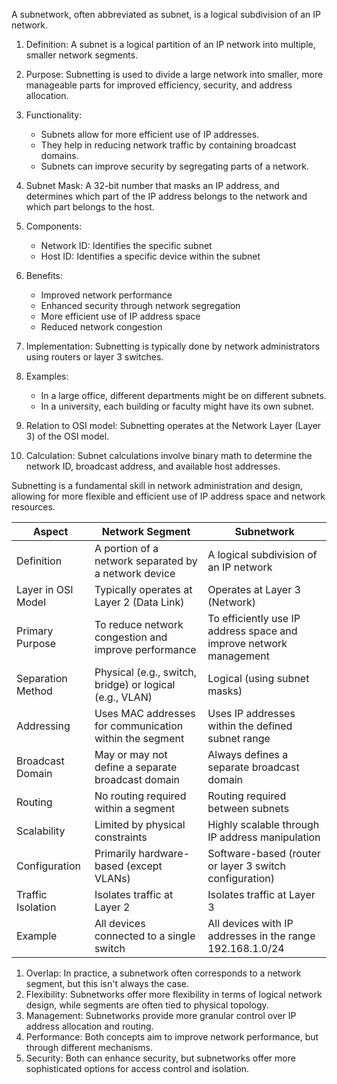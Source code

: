 A subnetwork, often abbreviated as subnet, is a logical subdivision of an IP network.

1. Definition: A subnet is a logical partition of an IP network into multiple, smaller network segments.

2. Purpose: Subnetting is used to divide a large network into smaller, more manageable parts for improved efficiency, security, and address allocation.

3. Functionality:
   - Subnets allow for more efficient use of IP addresses.
   - They help in reducing network traffic by containing broadcast domains.
   - Subnets can improve security by segregating parts of a network.

4. Subnet Mask: A 32-bit number that masks an IP address, and determines which part of the IP address belongs to the network and which part belongs to the host.

5. Components:
   - Network ID: Identifies the specific subnet
   - Host ID: Identifies a specific device within the subnet

6. Benefits:
   - Improved network performance
   - Enhanced security through network segregation
   - More efficient use of IP address space
   - Reduced network congestion

7. Implementation: Subnetting is typically done by network administrators using routers or layer 3 switches.

8. Examples:
   - In a large office, different departments might be on different subnets.
   - In a university, each building or faculty might have its own subnet.

9. Relation to OSI model: Subnetting operates at the Network Layer (Layer 3) of the OSI model.

10. Calculation: Subnet calculations involve binary math to determine the network ID, broadcast address, and available host addresses.

Subnetting is a fundamental skill in network administration and design, allowing for more flexible and efficient use of IP address space and network resources.



| Aspect | Network Segment | Subnetwork |
|--------|-----------------|------------|
| Definition | A portion of a network separated by a network device | A logical subdivision of an IP network |
| Layer in OSI Model | Typically operates at Layer 2 (Data Link) | Operates at Layer 3 (Network) |
| Primary Purpose | To reduce network congestion and improve performance | To efficiently use IP address space and improve network management |
| Separation Method | Physical (e.g., switch, bridge) or logical (e.g., VLAN) | Logical (using subnet masks) |
| Addressing | Uses MAC addresses for communication within the segment | Uses IP addresses within the defined subnet range |
| Broadcast Domain | May or may not define a separate broadcast domain | Always defines a separate broadcast domain |
| Routing | No routing required within a segment | Routing required between subnets |
| Scalability | Limited by physical constraints | Highly scalable through IP address manipulation |
| Configuration | Primarily hardware-based (except VLANs) | Software-based (router or layer 3 switch configuration) |
| Traffic Isolation | Isolates traffic at Layer 2 | Isolates traffic at Layer 3 |
| Example | All devices connected to a single switch | All devices with IP addresses in the range 192.168.1.0/24 |


1. Overlap: In practice, a subnetwork often corresponds to a network segment, but this isn't always the case.
2. Flexibility: Subnetworks offer more flexibility in terms of logical network design, while segments are often tied to physical topology.
3. Management: Subnetworks provide more granular control over IP address allocation and routing.
4. Performance: Both concepts aim to improve network performance, but through different mechanisms.
5. Security: Both can enhance security, but subnetworks offer more sophisticated options for access control and isolation.

